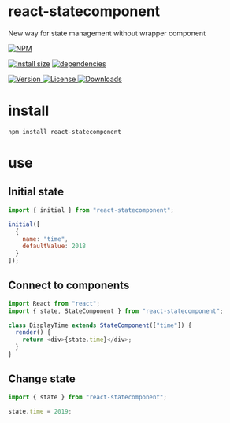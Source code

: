 # react-statecomponent

New way for state management without wrapper component

[![NPM](https://nodei.co/npm/react-statecomponent.png)](https://nodei.co/npm/react-statecomponent/)

[![install size](https://packagephobia.now.sh/badge?p=react-statecomponent)](https://packagephobia.now.sh/result?p=react-statecomponent) [![dependencies](https://david-dm.org/uxitten/react-statecomponent.svg)](https://david-dm.org/uxitten/react-statecomponent.svg)

<a href="https://www.npmjs.com/package/react-statecomponent">
  <img src="https://img.shields.io/npm/v/react-statecomponent.svg" alt="Version">
</a>

<a href="https://www.npmjs.com/package/react-statecomponent">
  <img src="https://img.shields.io/npm/l/react-statecomponent.svg" alt="License">
</a>

<a href="https://www.npmjs.com/package/react-statecomponent">
  <img src="https://img.shields.io/npm/dm/react-statecomponent.svg" alt="Downloads">
</a>

# install

```npm
npm install react-statecomponent
```

# use

## Initial state

```javascript
import { initial } from "react-statecomponent";

initial([
  {
    name: "time",
    defaultValue: 2018
  }
]);
```

## Connect to components

```javascript
import React from "react";
import { state, StateComponent } from "react-statecomponent";

class DisplayTime extends StateComponent(["time"]) {
  render() {
    return <div>{state.time}</div>;
  }
}
```

## Change state

```javascript
import { state } from "react-statecomponent";

state.time = 2019;
```
